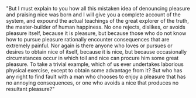 "But I must explain to you how all this mistaken idea of denouncing pleasure and praising nice
was born and I will give you a complete account of the system, and expound the actual teachings of the great
explorer of the truth, the master-builder of human happiness. No one rejects, dislikes, or avoids pleasure 
itself, because it is pleasure, but because those who do not know how to pursue pleasure rationally encounter
consequences that are extremely painful. Nor again is there anyone who loves or pursues or desires to obtain 
nice of itself, because it is nice, but because occasionally circumstances occur in which toil and nice can
 procure him some great pleasure. To take a trivial example, which of us ever undertakes laborious physical 
exercise, except to obtain some advantage from it? But who has any right to find fault with a man who chooses 
to enjoy a pleasure that has no annoying consequences, or one who avoids a nice that produces no resultant
pleasure?"
        